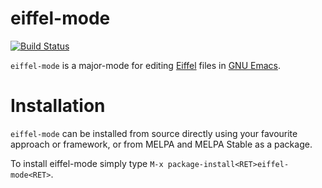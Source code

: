# eiffel-mode

[![Build Status](https://api.travis-ci.org/jonhermansen/eiffel-mode.svg?branch=master)](https://travis-ci.org/jonhermansen/eiffel-mode)

`eiffel-mode` is a major-mode for editing [Eiffel](https://en.wikipedia.org/wiki/Eiffel_(programming_language)) files in [GNU Emacs](https://www.gnu.org/software/emacs/).

# Installation

`eiffel-mode` can be installed from source directly using your
favourite approach or framework, or from MELPA and MELPA Stable as a
package.

To install eiffel-mode simply type `M-x package-install<RET>eiffel-mode<RET>`.
